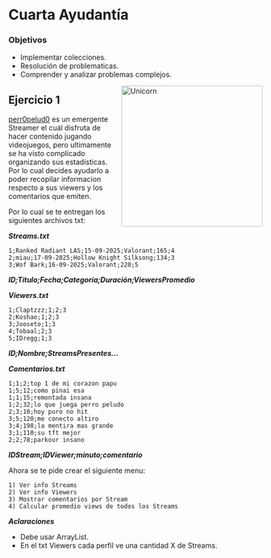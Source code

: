 # Cuarta Ayudantía

### Objetivos

* Implementar colecciones.
* Resolución de problematicas.
* Comprender y analizar problemas complejos.

<img align="right" width=280px alt="Unicorn" src="https://media.tenor.com/V0OhYaTPcv8AAAAi/sleeping-wingman.gif" />

## Ejercicio 1

<a href="https://www.twitch.tv/perr0pelud0" title="Bora PerroPeludo">perr0pelud0</a> es un emergente Streamer el cuál disfruta de hacer contenido jugando videojuegos, pero ultimamente se ha visto complicado organizando sus estadisticas. Por lo cual decides ayudarlo a poder recopilar informacion respecto a sus viewers y los comentarios que emiten.

Por lo cual se te entregan los siguientes archivos txt:

***Streams.txt***

```
1;Ranked Radiant LAS;15-09-2025;Valorant;165;4
2;miau;17-09-2025;Hollow Knight Silksong;134;3
3;Wof Bark;16-09-2025;Valorant;220;5
```
***ID;Titulo;Fecha;Categoría;Duración;ViewersPromedio***

***Viewers.txt***

```
1;Claptzzz;1;2;3
2;Koshao;1;2;3
3;Jooseto;1;3
4;Tobaal;2;3
5;IDregg;1;3
```
***ID;Nombre;StreamsPresentes...***

***Comentarios.txt***

```
1;1;2;top 1 de mi corazon papu
1;5;12;como pinai esa
1;1;15;remontada insana
1;2;32;lo que juega perro peludo
2;3;10;hoy puro no hit
3;5;120;me conecto altiro
3;4;198;la mentira mas grande
3;1;110;su tft mejor
2;2;78;parkour insano
```
***IDStream;IDViewer;minuto;comentario***

Ahora se te pide crear el siguiente menu:

````
1) Ver info Streams
2) Ver info Viewers
3) Mostrar comentarios por Stream
4) Calcular promedio views de todos los Streams
````

***Aclaraciones***

* Debe usar ArrayList.
* En el txt Viewers cada perfil ve una cantidad X de Streams.
